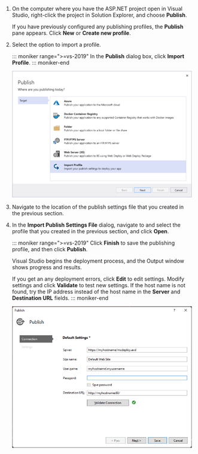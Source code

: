 
1. On the computer where you have the ASP.NET project open in Visual Studio, right-click the project in Solution Explorer, and choose **Publish**.

   If you have previously configured any publishing profiles, the **Publish** pane appears. Click **New** or **Create new profile**.

1. Select the option to import a profile.

   ::: moniker range=">=vs-2019"
   In the **Publish** dialog box, click **Import Profile**.
   ::: moniker-end


   ![Choose Publish](../../deployment/media/tutorial-publish-tool-import-profile.png)

1. Navigate to the location of the publish settings file that you created in the previous section.

1. In the **Import Publish Settings File** dialog, navigate to and select the profile that you created in the previous section, and click **Open**.

   ::: moniker range=">=vs-2019"
   Click **Finish** to save the publishing profile, and then click **Publish**.

   Visual Studio begins the deployment process, and the Output window shows progress and results.

   If you get an any deployment errors, click **Edit** to edit settings. Modify settings and click **Validate** to test new settings. If the host name is not found, try the IP address instead of the host name in the **Server** and **Destination URL** fields.
   ::: moniker-end


   ![Edit settings in the Publish tool](../../deployment/media/tutorial-configure-publish-settings-in-tool.png)
